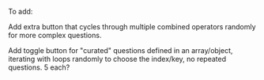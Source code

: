 To add:

Add extra button that cycles through multiple combined operators randomly for more complex questions.

Add toggle button for "curated" questions defined in an array/object, iterating with loops randomly to choose the index/key, no repeated questions. 5 each?
